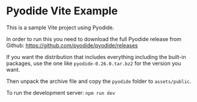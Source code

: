 # Pyodide Vite Example

This is a sample Vite project using Pyodide.

In order to run this you need to download the full Pyodide release from Github: https://github.com/pyodide/pyodide/releases

If you want the distribution that includes everything including the built-in packages, use the one like `pyodide-0.26.0.tar.bz2` for the version you want.

Then unpack the archive file and copy the `pyodide` folder to `assets/public`.

To run the development server: `npm run dev`
